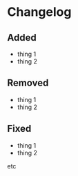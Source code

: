 # Changelog
## Added
- thing 1
- thing 2
## Removed
- thing 1
- thing 2
## Fixed
- thing 1
- thing 2

etc
